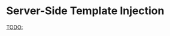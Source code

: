# Server-Side Template Injection

[TODO:](https://portswigger.net/research/server-side-template-injection)

